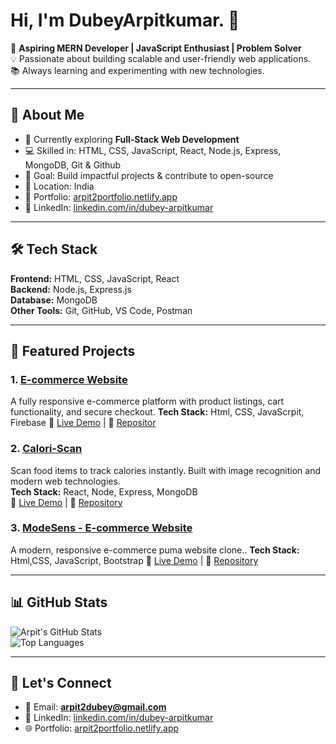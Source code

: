 # Hi, I'm DubeyArpitkumar. 👋

🚀 **Aspiring MERN Developer | JavaScript Enthusiast | Problem Solver**  
💡 Passionate about building scalable and user-friendly web applications.  
📚 Always learning and experimenting with new technologies.  

---

## 🚀 About Me
- 🌱 Currently exploring **Full-Stack Web Development**
- 💻 Skilled in: HTML, CSS, JavaScript, React, Node.js, Express, MongoDB, Git & Github
- 🎯 Goal: Build impactful projects & contribute to open-source
- 📍 Location: India
- 🔗 Portfolio: [arpit2portfolio.netlify.app](https://arpit2portfolio.netlify.app/)  
- 💼 LinkedIn: [linkedin.com/in/dubey-arpitkumar](https://www.linkedin.com/in/dubey-arpitkumar-b33294263)

---

## 🛠 Tech Stack
**Frontend:** HTML, CSS, JavaScript, React  
**Backend:** Node.js, Express.js  
**Database:** MongoDB  
**Other Tools:** Git, GitHub, VS Code, Postman  

---

## 📌 Featured Projects
### 1. [E-commerce Website](#)
A fully responsive e-commerce platform with product listings, cart functionality, and secure checkout. 
**Tech Stack:** Html, CSS, JavaScrpit, Firebase 
🔗 [Live Demo](https://modesensclone.netlify.app/) | 📂 [Repositor](https://github.com/VanshAggarwal4664/MODESENS-CLONE)

### 2. [Calori-Scan](#)
Scan food items to track calories instantly. Built with image recognition and modern web technologies.  
**Tech Stack:** React, Node, Express, MongoDB  
🔗 [Live Demo](https://calori-scan-frontend.vercel.app/) | 📂 [Repository](https://github.com/TheApostle-07/CaloriScan)

### 3. [ModeSens - E-commerce Website](#)
A modern, responsive e-commerce puma website clone.. 
**Tech Stack:** Html,CSS, JavaScript, Bootstrap 
🔗 [Live Demo](https://pumaclonebygulshan.netlify.app/) | 📂 [Repository](https://github.com/Gulshan-nagar/puma-clone)

---

## 📊 GitHub Stats
![Arpit's GitHub Stats](https://github-readme-stats.vercel.app/api?username=dubeyarpitkumar&show_icons=true&theme=radical)  
![Top Languages](https://github-readme-stats.vercel.app/api/top-langs/?username=dubeyarpitkumar&layout=compact&theme=radical)

---

## 🤝 Let's Connect
- 📧 Email: **arpit2dubey@gmail.com**
- 💼 LinkedIn: [linkedin.com/in/dubey-arpitkumar](https://www.linkedin.com/in/dubey-arpitkumar-b33294263)
- 🌐 Portfolio: [arpit2portfolio.netlify.app](https://arpit2portfolio.netlify.app/)
